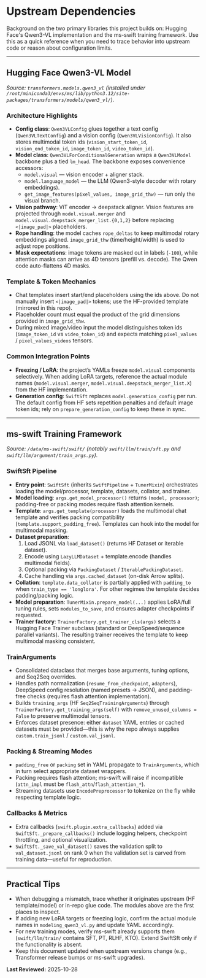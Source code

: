 # Upstream Dependencies

Background on the two primary libraries this project builds on: Hugging Face's Qwen3-VL implementation and the ms-swift training framework. Use this as a quick reference when you need to trace behavior into upstream code or reason about configuration limits.

---

## Hugging Face Qwen3-VL Model

_Source: `transformers.models.qwen3_vl` (installed under `/root/miniconda3/envs/ms/lib/python3.12/site-packages/transformers/models/qwen3_vl/`)._

### Architecture Highlights
- **Config class**: `Qwen3VLConfig` glues together a text config (`Qwen3VLTextConfig`) and a vision config (`Qwen3VLVisionConfig`). It also stores multimodal token ids (`vision_start_token_id`, `vision_end_token_id`, `image_token_id`, `video_token_id`).
- **Model class**: `Qwen3VLForConditionalGeneration` wraps a `Qwen3VLModel` backbone plus a tied `lm_head`. The backbone exposes convenience accessors:
  - `model.visual` — vision encoder + aligner stack.
  - `model.language_model` — the LLM (Qwen3-style decoder with rotary embeddings).
  - `get_image_features(pixel_values, image_grid_thw)` — run only the visual branch.
- **Vision pathway**: ViT encoder → deepstack aligner. Vision features are projected through
  `model.visual.merger` and `model.visual.deepstack_merger_list.{0,1,2}` before replacing `<|image_pad|>` placeholders.
- **Rope handling**: the model caches `rope_deltas` to keep multimodal rotary embeddings aligned. `image_grid_thw` (time/height/width) is used to adjust rope positions.
- **Mask expectations**: image tokens are masked out in labels (`-100`), while attention masks can arrive as 4D tensors (prefill vs. decode). The Qwen code auto-flattens 4D masks.

### Template & Token Mechanics
- Chat templates insert start/end placeholders using the ids above. Do not manually insert `<|image_pad|>` tokens; use the HF-provided template (mirrored in this repo).
- Placeholder count must equal the product of the grid dimensions provided in `image_grid_thw`.
- During mixed image/video input the model distinguishes token ids (`image_token_id` vs `video_token_id`) and expects matching `pixel_values` / `pixel_values_videos` tensors.

### Common Integration Points
- **Freezing / LoRA**: the project’s YAMLs freeze `model.visual` components selectively. When adding LoRA targets, reference the actual module names (`model.visual.merger`, `model.visual.deepstack_merger_list.X`) from the HF implementation.
- **Generation config**: `SwiftSft` replaces `model.generation_config` per run. The default config from HF sets repetition penalties and default image token ids; rely on `prepare_generation_config` to keep these in sync.

---

## ms-swift Training Framework

_Source: `/data/ms-swift/swift/` (notably `swift/llm/train/sft.py` and `swift/llm/argument/train_args.py`)._

### SwiftSft Pipeline
- **Entry point**: `SwiftSft` (inherits `SwiftPipeline` + `TunerMixin`) orchestrates loading the model/processor, template, datasets, collator, and trainer.
- **Model loading**: `args.get_model_processor()` returns `(model, processor)`; padding-free or packing modes require flash attention kernels.
- **Template**: `args.get_template(processor)` loads the multimodal chat template and verifies packing compatibility (`template.support_padding_free`). Templates can hook into the model for multimodal masking.
- **Dataset preparation**:
  1. Load JSONL via `load_dataset()` (returns HF Dataset or iterable dataset).
  2. Encode using `LazyLLMDataset` + template.encode (handles multimodal fields).
  3. Optional packing via `PackingDataset` / `IterablePackingDataset`.
  4. Cache handling via `args.cached_dataset` (on-disk Arrow splits).
- **Collation**: `template.data_collator` is partially applied with `padding_to` when `train_type == 'longlora'`. For other regimes the template decides padding/packing logic.
- **Model preparation**: `TunerMixin.prepare_model(...)` applies LoRA/full tuning rules, sets `modules_to_save`, and ensures adapter checkpoints if requested.
- **Trainer factory**: `TrainerFactory.get_trainer_cls(args)` selects a Hugging Face Trainer subclass (standard or DeepSpeed/sequence parallel variants). The resulting trainer receives the template to keep multimodal masking consistent.

### TrainArguments
- Consolidated dataclass that merges base arguments, tuning options, and Seq2Seq overrides.
- Handles path normalization (`resume_from_checkpoint`, `adapters`), DeepSpeed config resolution (named presets → JSON), and padding-free checks (requires flash attention implementation).
- Builds `training_args` (HF `Seq2SeqTrainingArguments`) through `TrainerFactory.get_training_args(self)` with `remove_unused_columns = False` to preserve multimodal tensors.
- Enforces dataset presence: either `dataset` YAML entries or cached datasets must be provided—this is why the repo always supplies `custom.train_jsonl` / `custom.val_jsonl`.

### Packing & Streaming Modes
- `padding_free` or `packing` set in YAML propagate to `TrainArguments`, which in turn select appropriate dataset wrappers.
- Packing requires flash attention; ms-swift will raise if incompatible (`attn_impl` must be `flash_attn`/`flash_attention_*`).
- Streaming datasets use `EncodePreprocessor` to tokenize on the fly while respecting template logic.

### Callbacks & Metrics
- Extra callbacks (`swift.plugin.extra_callbacks`) added via `SwiftSft._prepare_callbacks()` include logging helpers, checkpoint throttling, and optional visualization.
- `SwiftSft._save_val_dataset()` saves the validation split to `val_dataset.jsonl` on rank 0 when the validation set is carved from training data—useful for reproduction.

---

## Practical Tips
- When debugging a mismatch, trace whether it originates upstream (HF template/model) or in-repo glue code. The modules above are the first places to inspect.
- If adding new LoRA targets or freezing logic, confirm the actual module names in `modeling_qwen3_vl.py` and update YAML accordingly.
- For new training modes, verify ms-swift already supports them (`swift/llm/train/` contains SFT, PT, RLHF, KTO). Extend SwiftSft only if the functionality is absent.
- Keep this document updated when upstream versions change (e.g., Transformer release bumps or ms-swift upgrades).

**Last Reviewed:** 2025-10-28

